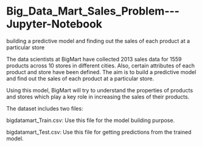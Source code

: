 # Big_Data_Mart_Sales_Problem---Jupyter-Notebook
building a predictive model and finding out the sales of each product at a particular store

The data scientists at BigMart have collected 2013 sales data for 1559 products across 10 stores in different cities. Also, certain attributes of each product and store have been defined. The aim is to build a predictive model and find out the sales of each product at a particular store.

Using this model, BigMart will try to understand the properties of products and stores which play a key role in increasing the sales of their products.

The dataset includes two files:

bigdatamart_Train.csv: Use this file for the model building purpose.

bigdatamart_Test.csv: Use this file for getting predictions from the trained model.
